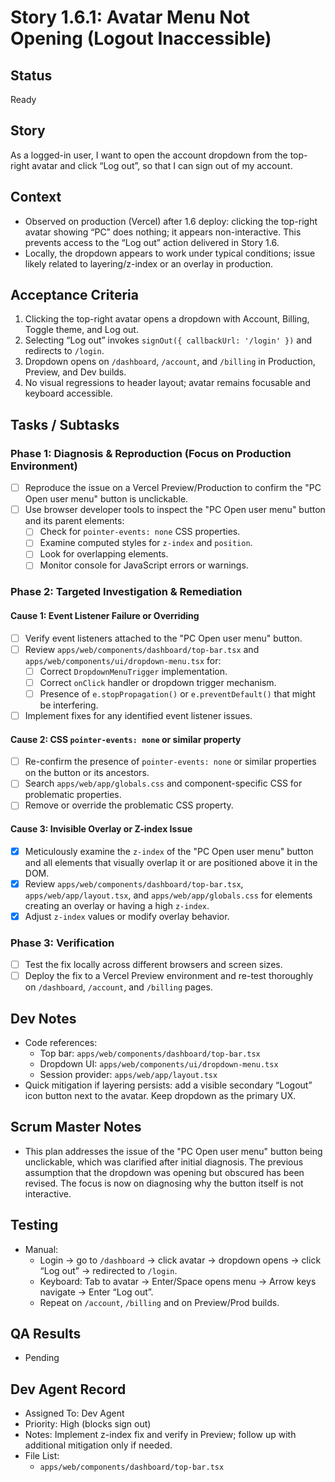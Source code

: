 # Story 1.6.1: Avatar Menu Not Opening (Logout Inaccessible)

## Status
Ready

## Story
As a logged-in user, I want to open the account dropdown from the top-right avatar and click “Log out”, so that I can sign out of my account.

## Context
- Observed on production (Vercel) after 1.6 deploy: clicking the top-right avatar showing “PC” does nothing; it appears non-interactive. This prevents access to the “Log out” action delivered in Story 1.6.
- Locally, the dropdown appears to work under typical conditions; issue likely related to layering/z-index or an overlay in production.

## Acceptance Criteria
1. Clicking the top-right avatar opens a dropdown with Account, Billing, Toggle theme, and Log out.
2. Selecting “Log out” invokes `signOut({ callbackUrl: '/login' })` and redirects to `/login`.
3. Dropdown opens on `/dashboard`, `/account`, and `/billing` in Production, Preview, and Dev builds.
4. No visual regressions to header layout; avatar remains focusable and keyboard accessible.

## Tasks / Subtasks

### Phase 1: Diagnosis & Reproduction (Focus on Production Environment)
- [ ] Reproduce the issue on a Vercel Preview/Production to confirm the "PC Open user menu" button is unclickable.
- [ ] Use browser developer tools to inspect the "PC Open user menu" button and its parent elements:
  - [ ] Check for `pointer-events: none` CSS properties.
  - [ ] Examine computed styles for `z-index` and `position`.
  - [ ] Look for overlapping elements.
  - [ ] Monitor console for JavaScript errors or warnings.

### Phase 2: Targeted Investigation & Remediation

#### Cause 1: Event Listener Failure or Overriding
- [ ] Verify event listeners attached to the "PC Open user menu" button.
- [ ] Review `apps/web/components/dashboard/top-bar.tsx` and `apps/web/components/ui/dropdown-menu.tsx` for:
  - [ ] Correct `DropdownMenuTrigger` implementation.
  - [ ] Correct `onClick` handler or dropdown trigger mechanism.
  - [ ] Presence of `e.stopPropagation()` or `e.preventDefault()` that might be interfering.
- [ ] Implement fixes for any identified event listener issues.

#### Cause 2: CSS `pointer-events: none` or similar property
- [ ] Re-confirm the presence of `pointer-events: none` or similar properties on the button or its ancestors.
- [ ] Search `apps/web/app/globals.css` and component-specific CSS for problematic properties.
- [ ] Remove or override the problematic CSS property.

#### Cause 3: Invisible Overlay or Z-index Issue
- [x] Meticulously examine the `z-index` of the "PC Open user menu" button and all elements that visually overlap it or are positioned above it in the DOM.
- [x] Review `apps/web/components/dashboard/top-bar.tsx`, `apps/web/app/layout.tsx`, and `apps/web/app/globals.css` for elements creating an overlay or having a high `z-index`.
- [x] Adjust `z-index` values or modify overlay behavior.

### Phase 3: Verification
- [ ] Test the fix locally across different browsers and screen sizes.
- [ ] Deploy the fix to a Vercel Preview environment and re-test thoroughly on `/dashboard`, `/account`, and `/billing` pages.

## Dev Notes
- Code references:
  - Top bar: `apps/web/components/dashboard/top-bar.tsx`
  - Dropdown UI: `apps/web/components/ui/dropdown-menu.tsx`
  - Session provider: `apps/web/app/layout.tsx`
- Quick mitigation if layering persists: add a visible secondary “Logout” icon button next to the avatar. Keep dropdown as the primary UX.

## Scrum Master Notes
- This plan addresses the issue of the "PC Open user menu" button being unclickable, which was clarified after initial diagnosis. The previous assumption that the dropdown was opening but obscured has been revised. The focus is now on diagnosing why the button itself is not interactive.

## Testing
- Manual:
  - Login → go to `/dashboard` → click avatar → dropdown opens → click “Log out” → redirected to `/login`.
  - Keyboard: Tab to avatar → Enter/Space opens menu → Arrow keys navigate → Enter “Log out”.
  - Repeat on `/account`, `/billing` and on Preview/Prod builds.

## QA Results

- Pending

## Dev Agent Record
- Assigned To: Dev Agent
- Priority: High (blocks sign out)
- Notes: Implement z-index fix and verify in Preview; follow up with additional mitigation only if needed.
- File List:
  - `apps/web/components/dashboard/top-bar.tsx`

